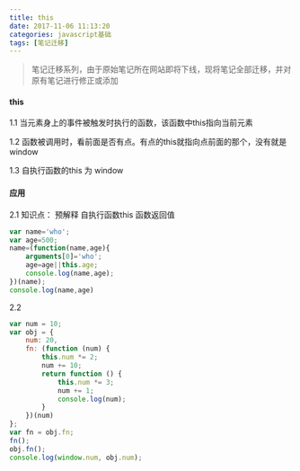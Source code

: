 ```yaml
---
title: this
date: 2017-11-06 11:13:20
categories: javascript基础
tags: [笔记迁移]
---
```


> 笔记迁移系列，由于原始笔记所在网站即将下线，现将笔记全部迁移，并对原有笔记进行修正或添加

<!-- More -->

#### this

1.1 当元素身上的事件被触发时执行的函数，该函数中this指向当前元素

1.2 函数被调用时，看前面是否有点。有点的this就指向点前面的那个，没有就是window

1.3 自执行函数的this 为 window

#### 应用

2.1  知识点： 预解释  自执行函数this  函数返回值

```js
var name='who';
var age=500;
name=(function(name,age){
    arguments[0]='who';
    age=age||this.age;
    console.log(name,age); 
})(name);
console.log(name,age)  
```

2.2

```js
var num = 10;
var obj = {
    num: 20,
    fn: (function (num) {
        this.num *= 2;
        num += 10;
        return function () {
            this.num *= 3;
            num += 1;
            console.log(num);
        }
    })(num)
};
var fn = obj.fn;
fn();
obj.fn();
console.log(window.num, obj.num);
```


